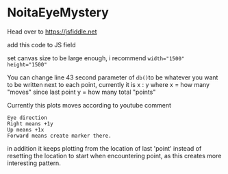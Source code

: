 # NoitaEyeMystery

Head over to
https://jsfiddle.net

add this code to JS field

set canvas size to be large enough, i recommend `width="1500" height="1500"`

You can change line 43 second parameter of `db()`to be whatever you want to be written next to each point, currently it is 
x : y where
x = how many "moves" since last point
y = how many total "points"


Currently this plots moves according to youtube comment 
```
Eye direction
Right means +1y
Up means +1x
Forward means create marker there.
```
in addition it keeps plotting from the location of last 'point' instead of resetting the location to start when encountering point, as this creates more interesting pattern.
